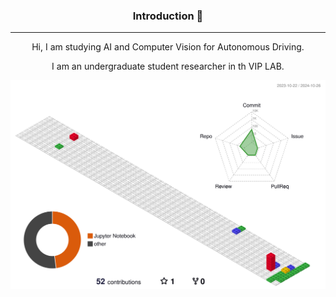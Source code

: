 

<!--
**minxxeo/minxxeo** is a ✨ _special_ ✨ repository because its `README.md` (this file) appears on your GitHub profile.

Here are some ideas to get you started:

- 🔭 I’m currently working on ...
- 🌱 I’m currently learning ...
- 👯 I’m looking to collaborate on ...
- 🤔 I’m looking for help with ...
- 💬 Ask me about ...
- 📫 How to reach me: ...
- 😄 Pronouns: ...
- ⚡ Fun fact: ...
-->
<div align = center> 

<h3> Introduction 🙌</h3> 

---
Hi, I am studying AI and Computer Vision for Autonomous Driving.

I am an undergraduate student researcher in th VIP LAB.
</div>



![](./profile-3d-contrib/profile-gitblock.svg)
